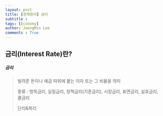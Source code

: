 ```yaml
---
layout: post
title: [경제용어] 금리
subtitle : 
tags: [Economy]
author: JeongMin Lee
comments : True
---
```


## 금리(Interest Rate)란?



##### **금리**

>빌려준 돈이나 예금 따위에 붙는 이자 또는 그 비율을 의미
>
>종류 : 명목금리, 실질금리, 정책금리(기준금리), 시장금리, 표면금리, 실효금리, 콜금리
>
>단리&복리